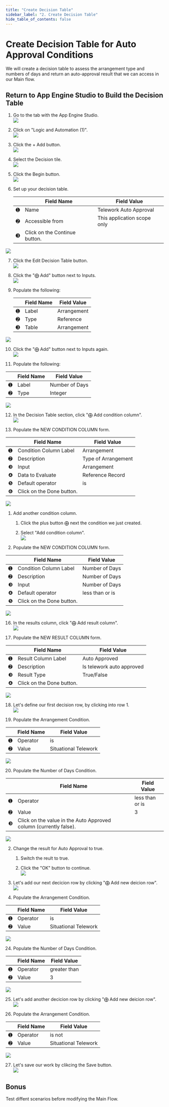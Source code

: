 ```yaml
---
title: "Create Decision Table" 
sidebar_label: "2. Create Decision Table"
hide_table_of_contents: false
---
```

# Create Decision Table for Auto Approval Conditions

We will create a decision table to assess the arrangement type and numbers of days and return an auto-approval result that we can access in our Main flow.

## Return to App Engine Studio to Build the Decision Table

1. Go to the tab with the App Engine Studio.  
![](./images/04-02-01-returntoaes.png)

2. Click on "Logic and Automation (1)".  
![](./images/04-02-02-logicandautomation.png)

3. Click the <span className="button-white-purple-border">+ Add</span> button.  
![](./images/04-02-03-addlogicandautomation.png)

4. Select the Decision tile.  
![](./images/04-02-04-selectdecision.png)

5. Click the <span className="button-purple">Begin</span> button.  
![](./images/04-02-05-beginlogicandautomation.png)

6. Set up your decision table.

   | |Field Name                | Field Value
   |-|--------------------------| --------------
   |<span className="large-number">➊</span>|Name | Telework Auto Approval
   |<span className="large-number">➋</span>|Accessible from | This application scope only
   |<span className="large-number">➌</span>|Click on the <span className="button-purple">Continue</span> button.  
![](./images/04-02-06-setupdecisiontable.png)

7. Click the <span className="button-white-grey-border">Edit Decision Table</span> button.  
![](./images/04-02-07-editdecisiontable.png)

8. Click the "⨁ Add" button next to Inputs.  
![](./images/04-02-08-addinputs.png)

9. Populate the following:

   | |Field Name                | Field Value
   |-|--------------------------| --------------
   |<span className="large-number">➊</span>|Label | Arrangement
   |<span className="large-number">➋</span>|Type | Reference
   |<span className="large-number">➌</span>|Table | Arrangement  
![](./images/04-02-09-populateinputs.png)

10. Click the "⨁ Add" button next to Inputs again.  
![](./images/04-02-10-addinputs.png)

11. Populate the following:

   | |Field Name                | Field Value
   |-|--------------------------| --------------
   |<span className="large-number">➊</span>|Label | Number of Days
   |<span className="large-number">➋</span>|Type | Integer  
![](./images/04-02-11-populateinputs.png)

12.  In the Decision Table section, click "⨁ Add condition column".  
![](./images/04-02-12-addconditioncolumn.png)

13. Populate the NEW CONDITION COLUMN form.

   | |Field Name                | Field Value
   |-|--------------------------| --------------
   |<span className="large-number">➊</span>|Condition Column Label | Arrangement
   |<span className="large-number">➋</span>|Description | Type of Arrangement
   |<span className="large-number">❸</span>|Input | Arrangement
   |<span className="large-number">❹</span>|Data to Evaluate | Reference Record
   |<span className="large-number">❺</span>|Default operator | is
   |<span className="large-number">❻</span>|Click on the <span className="button-purple">Done</span> button.  
![](./images/04-02-13-newconditioncolumnform.png)

1. Add another condition column.

   1. Click the plus button ⨁ next the condition we just created.

   2. Select "Add condition column".  
![](./images/04-02-14-addconditioncolumn.png)

15. Populate the NEW CONDITION COLUMN form.

   | |Field Name                | Field Value
   |-|--------------------------| --------------
   |<span className="large-number">➊</span>|Condition Column Label | Number of Days
   |<span className="large-number">➋</span>|Description | Number of Days
   |<span className="large-number">❸</span>|Input | Number of Days
   |<span className="large-number">❹</span>|Default operator | less than or is
   |<span className="large-number">❺</span>|Click on the <span className="button-purple">Done</span> button.  
![](./images/04-02-15-newconditioncolumnform.png)

16. In the results column, click "⨁ Add result column".  
![](./images/04-02-16-addresultcolumn.png)

17. Populate the NEW RESULT COLUMN form.

   | |Field Name                | Field Value
   |-|--------------------------| --------------
   |<span className="large-number">➊</span>|Result Column Label | Auto Approved
   |<span className="large-number">➋</span>|Description | Is telework auto approved
   |<span className="large-number">❸</span>|Result Type | True/False
   |<span className="large-number">❹</span>|Click on the <span className="button-purple">Done</span> button.  
![](./images/04-02-17-newresultcolumnform.png)

18. Let's define our first decision row, by clicking into row 1.  
![](./images/04-02-18-definedecisionrow.png)

19. Populate the Arrangement Condition.

   | |Field Name                | Field Value
   |-|--------------------------| --------------
   |<span className="large-number">➊</span>|Operator | is
   |<span className="large-number">➋</span>|Value | Situational Telework  
![](./images/04-02-19-populatearrangementcondition.png)

20. Populate the Number of Days Condition.

   | |Field Name                | Field Value
   |-|--------------------------| --------------
   |<span className="large-number">➊</span>|Operator | less than or is
   |<span className="large-number">➋</span>|Value | 3
   |<span className="large-number">❸</span>|Click on the value in the Auto Approved column (currently false).  
![](./images/04-02-20-populatnumdayscondition.png)

2. Change the result for Auto Approval to true.

   1. Switch the reult to true.

   2. Click the "OK" button to continue.  
![](./images/04-02-21-populateresult.png)

22. Let's add our next decicion row by clicking "⨁ Add new deicion row".  
![](./images/04-02-22-addnewdecisionrow.png)

23. Populate the Arrangement Condition.

   | |Field Name                | Field Value
   |-|--------------------------| --------------
   |<span className="large-number">➊</span>|Operator | is
   |<span className="large-number">➋</span>|Value | Situational Telework  
![](./images/04-02-23-populatearrangementcondition.png)

24. Populate the Number of Days Condition.

   | |Field Name                | Field Value
   |-|--------------------------| --------------
   |<span className="large-number">➊</span>|Operator | greater than
   |<span className="large-number">➋</span>|Value | 3  
![](./images/04-02-24-populatenumdayscondition.png)

25. Let's add another decicion row by clicking "⨁ Add new deicion row".  
![](./images/04-02-25-addnewdecisionrow.png)

26. Populate the Arrangement Condition.

   | |Field Name                | Field Value
   |-|--------------------------| --------------
   |<span className="large-number">➊</span>|Operator | is not
   |<span className="large-number">➋</span>|Value | Situational Telework  
![](./images/04-02-26-populatearrangementcondition.png)

27. Let's save our work by clikcing the <span className="button-purple">Save</span> button.  
![](./images/04-02-27-savedecision.png)

## Bonus

Test diffent scenarios before modifying the Main Flow.





